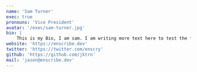 ```yaml
---
name: 'Sam Turner'
exec: true
pronouns: 'Vice President'
avatar: '/exec/sam-turner.jpg'
bio: |
    This is my Bio, I am sam. I am writing more text here to test the flexbox wrapping.
website: 'https://enscribe.dev'
twitter: 'https://twitter.com/enscry'
github: 'https://github.com/jktrn'
mail: 'jason@enscribe.dev'
---
```

